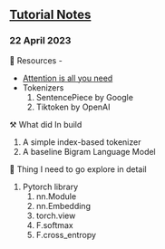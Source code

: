 ## [Tutorial Notes]( https://www.youtube.com/watch?v=kCc8FmEb1nY) 

### 22 April 2023

📒 Resources - 
+ [Attention is all you need](https://arxiv.org/abs/1706.03762)
+ Tokenizers
	1. SentencePiece by Google
	2. Tiktoken by OpenAI

⚒️ What did In build
1. A simple index-based tokenizer 
2. A baseline Bigram Language Model

👀 Thing I need to go explore in detail
1. Pytorch library
	1. nn.Module
	2. nn.Embedding
	3. torch.view
	4. F.softmax
	5. F.cross_entropy
